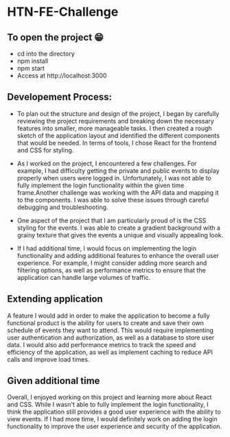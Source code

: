 # HTN-FE-Challenge

## To open the project 😁
- cd into the directory
- npm install
- npm start
- Access at http://localhost:3000


## Developement Process:

- To plan out the structure and design of the project, I began by carefully reviewing the project requirements and breaking down the necessary features into smaller, more manageable tasks. I then created a rough sketch of the application layout and identified the different components that would be needed. In terms of tools, I chose React for the frontend and CSS for styling.

- As I worked on the project, I encountered a few challenges. For example, I had difficulty getting the private and public events to display properly when users were logged in. Unfortunately, I was not able to fully implement the login functionality within the given time frame.Another challenge was working with the API data and mapping it to the components. I was able to solve these issues through careful debugging and troubleshooting.

- One aspect of the project that I am particularly proud of is the CSS styling for the events. I was able to create a gradient background with a grainy texture that gives the events a unique and visually appealing look.

- If I had additional time, I would focus on implementing the login functionality and adding additional features to enhance the overall user experience. For example, I might consider adding more search and filtering options, as well as performance metrics to ensure that the application can handle large volumes of traffic.


## Extending application
A feature I would add in order to make the application to become a fully functional product is the ability for users to create and save their own schedule of events they want to attend. This would require implementing user authentication and authorization, as well as a database to store user data. I would also add performance metrics to track the speed and efficiency of the application, as well as implement caching to reduce API calls and improve load times.


## Given additional time

Overall, I enjoyed working on this project and learning more about React and CSS. While I wasn't able to fully implement the login functionality, I think the application still provides a good user experience with the ability to view events. If I had more time, I would definitely work on adding the login functionality to improve the user experience and security of the application.




